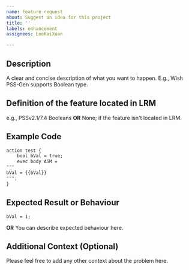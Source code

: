 ```yaml
---
name: Feature request
about: Suggest an idea for this project
title: ''
labels: enhancement
assignees: LeeKaiXuan

---
```


## Description
A clear and concise description of what you want to happen.
E.g., Wish PSS-Gen supports Boolean type.

## Definition of the feature located in LRM
e.g., PSSv2.1/7.4 Booleans
**OR**
None; if the feature isn't located in LRM.

## Example Code
```sv
action test {
    bool bVal = true;
    exec body ASM =
"""
bVal = {{bVal}}
""";
}
```

## Expected Result or Behaviour
```
bVal = 1;
```
**OR**
You can describe expected behaviour here.

## Additional Context (Optional)
Please feel free to add any other context about the problem here.
